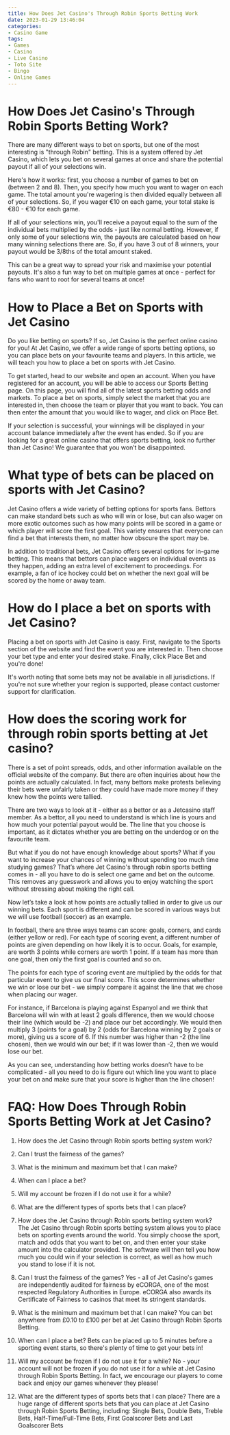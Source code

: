 ```yaml
---
title: How Does Jet Casino's Through Robin Sports Betting Work
date: 2023-01-29 13:46:04
categories:
- Casino Game
tags:
- Games
- Casino
- Live Casino
- Toto Site
- Bingo
- Online Games
---
```



#  How Does Jet Casino's Through Robin Sports Betting Work?

There are many different ways to bet on sports, but one of the most interesting is "through Robin" betting. This is a system offered by Jet Casino, which lets you bet on several games at once and share the potential payout if all of your selections win.

Here's how it works: first, you choose a number of games to bet on (between 2 and 8). Then, you specify how much you want to wager on each game. The total amount you're wagering is then divided equally between all of your selections. So, if you wager €10 on each game, your total stake is €80 - €10 for each game.

If all of your selections win, you'll receive a payout equal to the sum of the individual bets multiplied by the odds - just like normal betting. However, if only some of your selections win, the payouts are calculated based on how many winning selections there are. So, if you have 3 out of 8 winners, your payout would be 3/8ths of the total amount staked.

This can be a great way to spread your risk and maximise your potential payouts. It's also a fun way to bet on multiple games at once - perfect for fans who want to root for several teams at once!

#  How to Place a Bet on Sports with Jet Casino

Do you like betting on sports? If so, Jet Casino is the perfect online casino for you! At Jet Casino, we offer a wide range of sports betting options, so you can place bets on your favourite teams and players. In this article, we will teach you how to place a bet on sports with Jet Casino.

To get started, head to our website and open an account. When you have registered for an account, you will be able to access our Sports Betting page. On this page, you will find all of the latest sports betting odds and markets. To place a bet on sports, simply select the market that you are interested in, then choose the team or player that you want to back. You can then enter the amount that you would like to wager, and click on Place Bet.

If your selection is successful, your winnings will be displayed in your account balance immediately after the event has ended. So if you are looking for a great online casino that offers sports betting, look no further than Jet Casino! We guarantee that you won’t be disappointed.

#  What type of bets can be placed on sports with Jet Casino?

Jet Casino offers a wide variety of betting options for sports fans. Bettors can make standard bets such as who will win or lose, but can also wager on more exotic outcomes such as how many points will be scored in a game or which player will score the first goal. This variety ensures that everyone can find a bet that interests them, no matter how obscure the sport may be.

In addition to traditional bets, Jet Casino offers several options for in-game betting. This means that bettors can place wagers on individual events as they happen, adding an extra level of excitement to proceedings. For example, a fan of ice hockey could bet on whether the next goal will be scored by the home or away team.

# How do I place a bet on sports with Jet Casino?

Placing a bet on sports with Jet Casino is easy. First, navigate to the Sports section of the website and find the event you are interested in. Then choose your bet type and enter your desired stake. Finally, click Place Bet and you're done!

It's worth noting that some bets may not be available in all jurisdictions. If you're not sure whether your region is supported, please contact customer support for clarification.

#  How does the scoring work for through robin sports betting at Jet casino?

There is a set of point spreads, odds, and other information available on the official website of the company. But there are often inquiries about how the points are actually calculated. In fact, many bettors make protests believing their bets were unfairly taken or they could have made more money if they knew how the points were tallied.

There are two ways to look at it - either as a bettor or as a Jetcasino staff member. As a bettor, all you need to understand is which line is yours and how much your potential payout would be. The line that you choose is important, as it dictates whether you are betting on the underdog or on the favourite team. 

But what if you do not have enough knowledge about sports? What if you want to increase your chances of winning without spending too much time studying games? That’s where Jet Casino's through robin sports betting comes in - all you have to do is select one game and bet on the outcome. This removes any guesswork and allows you to enjoy watching the sport without stressing about making the right call.

Now let’s take a look at how points are actually tallied in order to give us our winning bets. Each sport is different and can be scored in various ways but we will use football (soccer) as an example. 

In football, there are three ways teams can score: goals, corners, and cards (either yellow or red). For each type of scoring event, a different number of points are given depending on how likely it is to occur. Goals, for example, are worth 3 points while corners are worth 1 point. If a team has more than one goal, then only the first goal is counted and so on. 

The points for each type of scoring event are multiplied by the odds for that particular event to give us our final score. This score determines whether we win or lose our bet - we simply compare it against the line that we chose when placing our wager. 

For instance, if Barcelona is playing against Espanyol and we think that Barcelona will win with at least 2 goals difference, then we would choose their line (which would be -2) and place our bet accordingly. We would then multiply 3 (points for a goal) by 2 (odds for Barcelona winning by 2 goals or more), giving us a score of 6. If this number was higher than -2 (the line chosen), then we would win our bet; if it was lower than -2, then we would lose our bet. 

As you can see, understanding how betting works doesn’t have to be complicated - all you need to do is figure out which line you want to place your bet on and make sure that your score is higher than the line chosen!

#  FAQ: How Does Through Robin Sports Betting Work at Jet Casino?

1. How does the Jet Casino through Robin sports betting system work?
2. Can I trust the fairness of the games?
3. What is the minimum and maximum bet that I can make?
4. When can I place a bet?
5. Will my account be frozen if I do not use it for a while?
6. What are the different types of sports bets that I can place? 




1. How does the Jet Casino through Robin sports betting system work?
The Jet Casino through Robin sports betting system allows you to place bets on sporting events around the world. You simply choose the sport, match and odds that you want to bet on, and then enter your stake amount into the calculator provided. The software will then tell you how much you could win if your selection is correct, as well as how much you stand to lose if it is not. 

2. Can I trust the fairness of the games?
Yes - all of Jet Casino's games are independently audited for fairness by eCORGA, one of the most respected Regulatory Authorities in Europe. eCORGA also awards its Certificate of Fairness to casinos that meet its stringent standards. 

3. What is the minimum and maximum bet that I can make?
You can bet anywhere from £0.10 to £100 per bet at Jet Casino through Robin Sports Betting. 

4. When can I place a bet?
Bets can be placed up to 5 minutes before a sporting event starts, so there's plenty of time to get your bets in! 

5. Will my account be frozen if I do not use it for a while?
No - your account will not be frozen if you do not use it for a while at Jet Casino through Robin Sports Betting. In fact, we encourage our players to come back and enjoy our games whenever they please! 
6. What are the different types of sports bets that I can place?
There are a huge range of different sports bets that you can place at Jet Casino through Robin Sports Betting, including: Single Bets, Double Bets, Treble Bets, Half-Time/Full-Time Bets, First Goalscorer Bets and Last Goalscorer Bets